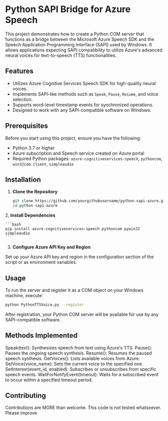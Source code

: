 # Python SAPI Bridge for Azure Speech

This project demonstrates how to create a Python COM server that functions as a bridge between the Microsoft Azure Speech SDK and the Speech Application Programming Interface (SAPI) used by Windows. It allows applications expecting SAPI compatibility to utilize Azure's advanced neural voices for text-to-speech (TTS) functionalities.

## Features

- Utilizes Azure Cognitive Services Speech SDK for high-quality neural voices.
- Implements SAPI-like methods such as `Speak`, `Pause`, `Resume`, and voice selection.
- Supports word-level timestamp events for synchronized operations.
- Designed to work with any SAPI-compatible software on Windows.

## Prerequisites

Before you start using this project, ensure you have the following:
- Python 3.7 or higher
- Azure subscription and Speech service created on Azure portal
- Required Python packages: `azure-cognitiveservices-speech`, `pythoncom`, `win32com.client`, `simpleaudio`

## Installation

1. **Clone the Repository**
   ```bash
   git clone https://github.com/yourgithubusername/python-sapi-azure.git
   cd python-sapi-azure
   ```
2, **Install Dependencies**

    ```bash
    pip install azure-cognitiveservices-speech pythoncom pywin32 simpleaudio
    ```

3. **Configure Azure API Key and Region**

Set up your Azure API key and region in the configuration section of the script or as environment variables.

## Usage

To run the server and register it as a COM object on your Windows machine, execute:

```bash
python PythonTTSVoice.py --register
```

After registration, your Python COM server will be available for use by any SAPI-compatible software.

## Methods Implemented

Speak(text): Synthesizes speech from text using Azure's TTS.
Pause(): Pauses the ongoing speech synthesis.
Resume(): Resumes the paused speech synthesis.
GetVoices(): Lists available voices from Azure.
SetVoice(voice_name): Sets the current voice to the specified one.
SetInterest(event_id, enabled): Subscribes or unsubscribes from specific speech events.
WaitForNotifyEvent(timeout): Waits for a subscribed event to occur within a specified timeout period.

## Contributing

Contributions are MORE than welcome. This code is not tested whatsoever. Please improve

